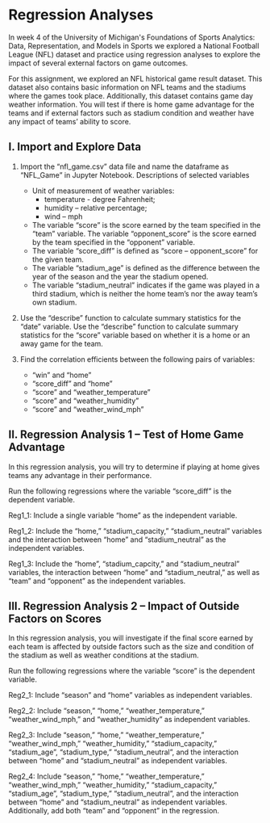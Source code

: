 # Regression Analyses

In week 4 of the University of Michigan's Foundations of Sports Analytics: Data, Representation, and Models in Sports we explored a National Football League (NFL) dataset and practice using regression analyses to explore the impact of several external factors on game outcomes. 

For this assignment, we explored an NFL historical game result dataset. This dataset also contains basic information on NFL teams and the stadiums where the games took place. Additionally, this dataset contains game day weather information. You will test if there is home game advantage for the teams and if external factors such as stadium condition and weather have any impact of teams’ ability to score. 

## I. Import and Explore Data
1)  Import the “nfl_game.csv” data file and name the dataframe as “NFL_Game” in Jupyter Notebook.
Descriptions of selected variables
    - Unit of measurement of weather variables: 
       - temperature - degree Fahrenheit; 
       - humidity – relative percentage;
       - wind – mph
    - The variable “score” is the score earned by the team specified in the “team” variable. The variable “opponent_score” is the score earned by the team specified in the “opponent” variable.
    - The variable “score_diff” is defined as “score – opponent_score” for the given team.
    - The variable “stadium_age” is defined as the difference between the year of the season and the year the stadium opened.
    - The variable “stadium_neutral” indicates if the game was played in a third stadium, which is neither the home team’s nor the away team’s own stadium.

2)  Use the “describe” function to calculate summary statistics for the “date” variable. Use the “describe” function to calculate summary statistics for the “score” variable based on whether it is a home or an away game for the team.

3) Find the correlation efficients between the following pairs of variables:
    - “win” and “home”       
    - “score_diff” and “home”
    - “score” and “weather_temperature”
    - “score” and “weather_humidity”       
    - “score” and “weather_wind_mph”

## II. Regression Analysis 1 – Test of Home Game Advantage 
In this regression analysis, you will try to determine if playing at home gives teams any advantage in their performance.

Run the following regressions where the variable “score_diff” is the dependent variable.

Reg1_1: Include a single variable “home” as the independent variable.

Reg1_2: Include the “home,” “stadium_capacity,” “stadium_neutral” variables and the interaction between “home” and “stadium_neutral” as the independent variables.

Reg1_3: Include the “home”, “stadium_capcity,” and “stadium_neutral” variables, the interaction between “home” and “stadium_neutral,” as well as “team” and “opponent” as the independent variables.

## III. Regression Analysis 2 – Impact of Outside Factors on Scores
In this regression analysis, you will investigate if the final score earned by each team is affected by outside factors such as the size and condition of the stadium as well as weather conditions at the stadium.

Run the following regressions where the variable “score” is the dependent variable.

Reg2_1: Include “season” and “home” variables as independent variables.

Reg2_2: Include “season,” “home,” “weather_temperature,” “weather_wind_mph,” and “weather_humidity” as independent variables.

Reg2_3: Include “season,” “home,” “weather_temperature,” “weather_wind_mph,” “weather_humidity,” “stadium_capacity,” “stadium_age”, “stadium_type,” “stadium_neutral”, and the interaction between “home” and “stadium_neutral” as independent variables.     

Reg2_4: Include “season,” “home,” “weather_temperature,” “weather_wind_mph,” “weather_humidity,” “stadium_capacity,” “stadium_age”, “stadium_type,” “stadium_neutral”, and the interaction between “home” and “stadium_neutral” as independent variables. Additionally, add both “team” and “opponent” in the regression.
